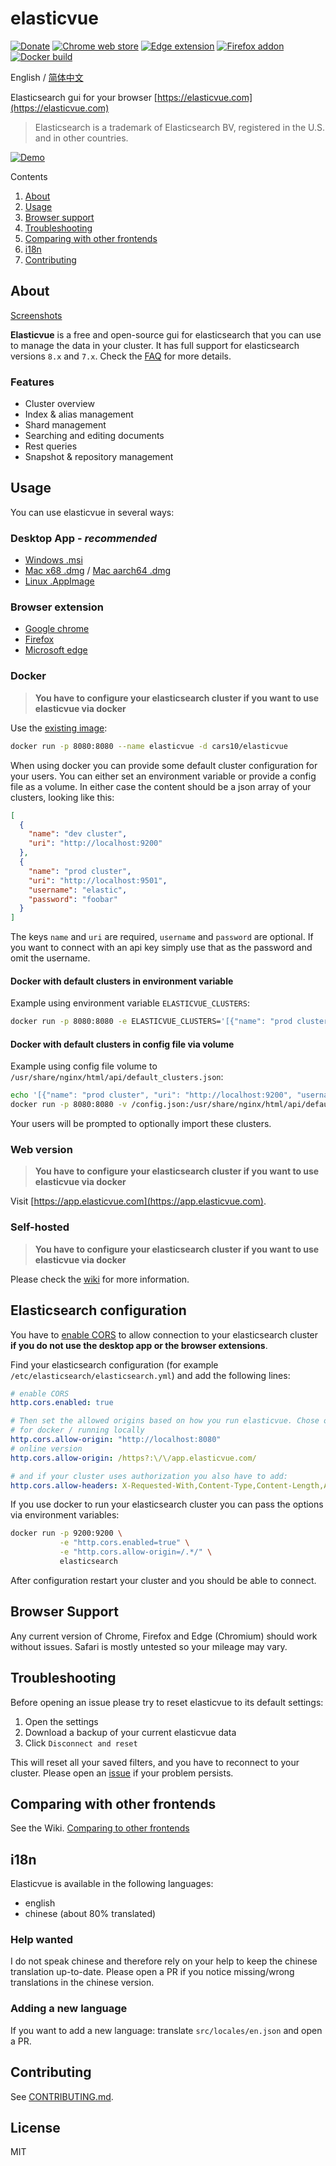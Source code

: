 # elasticvue

[![Donate](https://img.shields.io/badge/Donate-PayPal-green.svg)](https://www.paypal.com/donate?hosted_button_id=65GDZCZTUBVRL)
[![Chrome web store](https://img.shields.io/chrome-web-store/v/hkedbapjpblbodpgbajblpnlpenaebaa?label=chrome%20extension)](https://chrome.google.com/webstore/detail/elasticvue/hkedbapjpblbodpgbajblpnlpenaebaa)
[![Edge extension](https://img.shields.io/badge/dynamic/json?label=microsoft%20edge%20add-on&query=%24.version&url=https%3A%2F%2Fmicrosoftedge.microsoft.com%2Faddons%2Fgetproductdetailsbycrxid%2Fgeifniocjfnfilcbeloeidajlfmhdlgo)](https://microsoftedge.microsoft.com/addons/detail/geifniocjfnfilcbeloeidajlfmhdlgo)
[![Firefox addon](https://img.shields.io/amo/v/elasticvue?label=firefox%20add-on)](https://addons.mozilla.org/en-US/firefox/addon/elasticvue/)
[![Docker build](https://img.shields.io/docker/image-size/cars10/elasticvue)](https://hub.docker.com/r/cars10/elasticvue)

English / [简体中文](./docs/README_CN.md)


Elasticsearch gui for your browser [https://elasticvue.com](https://elasticvue.com)

> Elasticsearch is a trademark of Elasticsearch BV, registered in the U.S. and in other countries.

[![Demo](http://static.cars10k.de/demo.gif)](http://static.cars10k.de/demo.gif)

Contents

1. [About](#about)
2. [Usage](#usage)
3. [Browser support](#browser-support)
4. [Troubleshooting](#troubleshooting)
5. [Comparing with other frontends](#comparing-with-other-frontends)
7. [i18n](#i18n)
8. [Contributing](#contributing)

## About

[Screenshots](https://elasticvue.com/features)

**Elasticvue** is a free and open-source gui for elasticsearch that you can use to manage the data in your cluster.
It has full support for elasticsearch versions `8.x` and `7.x`. Check
the [FAQ](https://github.com/cars10/elasticvue/wiki/FAQ) for more details.

### Features

* Cluster overview
* Index & alias management
* Shard management
* Searching and editing documents
* Rest queries
* Snapshot & repository management

## Usage

You can use elasticvue in several ways:

### Desktop App - *recommended*

* [Windows .msi](https://update.elasticvue.com/download/windows/x86_64)
* [Mac x68 .dmg](https://update.elasticvue.com/download/darwin/x86_64) / [Mac aarch64 .dmg](https://update.elasticvue.com/download/darwin/aarch64)
* [Linux .AppImage](https://update.elasticvue.com/download/linux/x86_64)

### Browser extension

* [Google chrome](https://chrome.google.com/webstore/detail/elasticvue/hkedbapjpblbodpgbajblpnlpenaebaa)
* [Firefox](https://addons.mozilla.org/en-US/firefox/addon/elasticvue/)
* [Microsoft edge](https://microsoftedge.microsoft.com/addons/detail/geifniocjfnfilcbeloeidajlfmhdlgo)

### Docker

> **You have to configure your elasticsearch cluster if you want to use elasticvue via docker**

Use the [existing image](https://hub.docker.com/r/cars10/elasticvue):

```bash
docker run -p 8080:8080 --name elasticvue -d cars10/elasticvue
```

When using docker you can provide some default cluster configuration for your users. You can either set an environment
variable or provide a config file as a volume. In either case the content should be a json array of your
clusters, looking like this:

```json
[
  {
    "name": "dev cluster",
    "uri": "http://localhost:9200"
  },
  {
    "name": "prod cluster",
    "uri": "http://localhost:9501",
    "username": "elastic",
    "password": "foobar"
  }
]
```

The keys `name` and `uri` are required, `username` and `password` are optional. If you want to connect with an api key
simply use that as the password and omit the username.

#### Docker with default clusters in environment variable

Example using environment variable `ELASTICVUE_CLUSTERS`:

```bash
docker run -p 8080:8080 -e ELASTICVUE_CLUSTERS='[{"name": "prod cluster", "uri": "http://localhost:9200", "username": "elastic", "password": "elastic"}]' cars10/elasticvue
```

#### Docker with default clusters in config file via volume

Example using config file volume to `/usr/share/nginx/html/api/default_clusters.json`:

```bash
echo '[{"name": "prod cluster", "uri": "http://localhost:9200", "username": "elastic", "password": "elastic"}]' > /config.json
docker run -p 8080:8080 -v /config.json:/usr/share/nginx/html/api/default_clusters.json cars10/elasticvue
```

Your users will be prompted to optionally import these clusters.

### Web version

> **You have to configure your elasticsearch cluster if you want to use elasticvue via docker**

Visit [https://app.elasticvue.com](https://app.elasticvue.com).

### Self-hosted

> **You have to configure your elasticsearch cluster if you want to use elasticvue via docker**

Please check the [wiki](https://github.com/cars10/elasticvue/wiki/Building-Elasticvue) for more information.

## Elasticsearch configuration

You have to [enable CORS](https://www.elastic.co/guide/en/elasticsearch/reference/current/modules-network.html) to allow
connection to your elasticsearch cluster **if you do not use the desktop app or the browser extensions**.

Find your elasticsearch configuration (for example `/etc/elasticsearch/elasticsearch.yml`) and add the following lines:

```yaml
# enable CORS
http.cors.enabled: true

# Then set the allowed origins based on how you run elasticvue. Chose only one:
# for docker / running locally
http.cors.allow-origin: "http://localhost:8080"
# online version
http.cors.allow-origin: /https?:\/\/app.elasticvue.com/

# and if your cluster uses authorization you also have to add:
http.cors.allow-headers: X-Requested-With,Content-Type,Content-Length,Authorization
```

If you use docker to run your elasticsearch cluster you can pass the options via environment variables:

```bash
docker run -p 9200:9200 \
           -e "http.cors.enabled=true" \
           -e "http.cors.allow-origin=/.*/" \
           elasticsearch
```

After configuration restart your cluster and you should be able to connect.

## Browser Support

Any current version of Chrome, Firefox and Edge (Chromium) should work without issues. Safari is mostly untested so your
mileage may vary.

## Troubleshooting

Before opening an issue please try to reset elasticvue to its default settings:

1. Open the settings
2. Download a backup of your current elasticvue data
3. Click `Disconnect and reset`

This will reset all your saved filters, and you have to reconnect to your cluster. Please open
an [issue](https://github.com/cars10/elasticvue/issues/new/choose) if your problem persists.

## Comparing with other frontends

See the Wiki. [Comparing to other frontends](https://github.com/cars10/elasticvue/wiki/Comparing-to-other-frontends)

## i18n

Elasticvue is available in the following languages:

* english
* chinese (about 80% translated)

### Help wanted

I do not speak chinese and therefore rely on your help to keep the chinese translation up-to-date. Please open a PR if
you notice missing/wrong translations in the chinese version.

### Adding a new language

If you want to add a new language: translate `src/locales/en.json` and open a PR.

## Contributing

See [CONTRIBUTING.md](CONTRIBUTING.md).

## License

MIT
